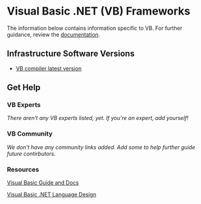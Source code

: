 # Visual Basic .NET (VB) Frameworks

The information below contains information specific to VB. 
For further guidance, review the 
[documentation](https://github.com/KhulnaSoft/BenchWeb/wiki).

## Infrastructure Software Versions

* [VB compiler latest version](https://github.com/dotnet/roslyn)

## Get Help

### VB Experts

_There aren't any VB experts listed, yet. If you're an expert, add yourself!_

### VB Community

_We don't have any community links added. Add some to help further guide 
future contirbutors._

### Resources

[Visual Basic Guide and Docs](https://docs.microsoft.com/en-us/dotnet/visual-basic/)

[Visual Basic .NET Language Design](https://github.com/dotnet/vblang)

